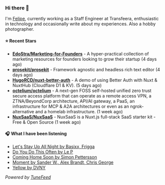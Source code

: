 ### Hi there 👋

I'm [Felipe](https://felipevm.com), currently working as a Staff Engineer at Transfeera, enthusiastic in technology and occasionally write about my experiences. Also a hobby photographer.

#### ⭐ Recent Stars
- **[EdoStra/Marketing-for-Founders](https://github.com/EdoStra/Marketing-for-Founders)** - A hyper-practical collection of marketing resources for founders looking to grow their startup (4 days ago)
- **[prosekit/prosekit](https://github.com/prosekit/prosekit)** - Framework agnostic and headless rich text editor  (4 days ago)
- **[HugoRCD/nuxt-better-auth](https://github.com/HugoRCD/nuxt-better-auth)** - A demo of using Better Auth with Nuxt &amp; NuxtHub (Cloudflare D1 &amp; KV). (5 days ago)
- **[octelium/octelium](https://github.com/octelium/octelium)** - A next-gen FOSS self-hosted unified zero trust secure access platform that can operate as a remote access VPN, a ZTNA/BeyondCorp architecture, API/AI gateway, a PaaS, an infrastructure for MCP &amp; A2A architectures or even as an ngrok-alternative and a homelab infrastructure. (1 week ago)
- **[NuxSaaS/NuxSaaS](https://github.com/NuxSaaS/NuxSaaS)** - NuxSaaS is a Nuxt.js full-stack SaaS starter kit - Free &amp; Open Source (1 week ago)

#### 🎧 What I have been listening
- [Let&#39;s Stay Up All Night by Basixx, Frigga](https://open.spotify.com/track/4JusMRWTXLRa6VJGMfp02y)
- [Do You Do This Often by Le P](https://open.spotify.com/track/0z23VQA5qXw1KCHLUE9mWZ)
- [Coming Home Soon by Simon Pettersson](https://open.spotify.com/track/3FKQ1CPH2m5sr99PDswoIP)
- [Moment by Sander W., Alex Brandt, Chris George](https://open.spotify.com/track/5TL60rdO2ruxtVb3dCTtUJ)
- [Yellow by DVNY](https://open.spotify.com/track/4x2JcIX3D3KPf4PeTreS8d)

_Powered by [TuneFeed](https://tunefeed.app?ref=github.com)_
